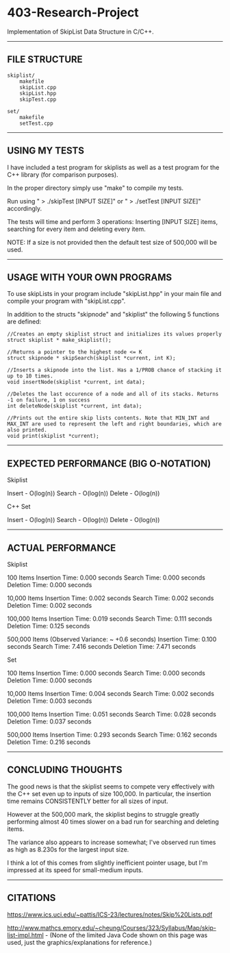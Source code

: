 # 403-Research-Project
Implementation of SkipList Data Structure in C/C++.

--------------------------------
FILE STRUCTURE
--------------------------------
	
	skiplist/
		makefile
		skipList.cpp
		skipList.hpp
		skipTest.cpp
	
	set/
		makefile
		setTest.cpp

--------------------------------
USING MY TESTS
--------------------------------

I have included a test program for skiplists as well as a test program for the C++ <set> library (for comparison purposes).

In the proper directory simply use "make" to compile my tests.

Run using " > ./skipTest [INPUT SIZE]" or " > ./setTest [INPUT SIZE]" accordingly.

The tests will time and perform 3 operations: Inserting [INPUT SIZE] items, searching for every item and deleting every item.

NOTE: If a size is not provided then the default test size of 500,000 will be used.

--------------------------------
USAGE WITH YOUR OWN PROGRAMS
--------------------------------

To use skipLists in your program include "skipList.hpp" in your main file and compile your program with "skipList.cpp".

In addition to the structs "skipnode" and "skiplist" the following 5 functions are defined:

	//Creates an empty skiplist struct and initializes its values properly
	struct skiplist * make_skiplist();

	//Returns a pointer to the highest node <= K
	struct skipnode * skipSearch(skiplist *current, int K);

	//Inserts a skipnode into the list. Has a 1/PROB chance of stacking it up to 10 times.
	void insertNode(skiplist *current, int data);

	//Deletes the last occurence of a node and all of its stacks. Returns -1 on failure, 1 on success
	int deleteNode(skiplist *current, int data);

	//Prints out the entire skip lists contents. Note that MIN_INT and MAX_INT are used to represent the left and right boundaries, which are also printed.
	void print(skiplist *current);


--------------------------------
EXPECTED PERFORMANCE (BIG O-NOTATION)
--------------------------------

Skiplist

Insert - O(log(n))
Search - O(log(n))
Delete - O(log(n))

C++ Set

Insert - O(log(n))
Search - O(log(n))
Delete - O(log(n))

--------------------------------
ACTUAL PERFORMANCE
--------------------------------

Skiplist

100 Items
Insertion Time: 0.000 seconds
Search Time: 0.000 seconds
Deletion Time: 0.000 seconds

10,000 Items
Insertion Time: 0.002 seconds
Search Time: 0.002 seconds
Deletion Time: 0.002 seconds

100,000 Items
Insertion Time: 0.019 seconds
Search Time: 0.111 seconds
Deletion Time: 0.125 seconds

500,000 Items (Observed Variance: ~ +0.6 seconds)
Insertion Time: 0.100 seconds
Search Time: 7.416 seconds
Deletion Time: 7.471 seconds

Set

100 Items
Insertion Time: 0.000 seconds
Search Time: 0.000 seconds
Deletion Time: 0.000 seconds

10,000 Items
Insertion Time: 0.004 seconds
Search Time: 0.002 seconds
Deletion Time: 0.003 seconds

100,000 Items
Insertion Time: 0.051 seconds
Search Time: 0.028 seconds
Deletion Time: 0.037 seconds

500,000 Items
Insertion Time: 0.293 seconds
Search Time: 0.162 seconds
Deletion Time: 0.216 seconds

--------------------------------
CONCLUDING THOUGHTS
--------------------------------

The good news is that the skiplist seems to compete very effectively with the C++ set even up to inputs of size 100,000. In particular,
the insertion time remains CONSISTENTLY better for all sizes of input.

However at the 500,000 mark, the skiplist begins to struggle greatly performing almost 40 times slower on a bad run for searching and deleting items.

The variance also appears to increase somewhat; I've observed run times as high as 8.230s for the largest input size.

I think a lot of this comes from slightly inefficient pointer usage, but I'm impressed at its speed for small-medium inputs.

--------------------------------
CITATIONS
--------------------------------

https://www.ics.uci.edu/~pattis/ICS-23/lectures/notes/Skip%20Lists.pdf

http://www.mathcs.emory.edu/~cheung/Courses/323/Syllabus/Map/skip-list-impl.html - (None of the limited Java Code shown on this page was used, just the graphics/explanations for reference.)
